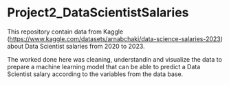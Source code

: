 # Project2_DataScientistSalaries
This repository contain data from Kaggle (https://www.kaggle.com/datasets/arnabchaki/data-science-salaries-2023) about Data Scientist salaries from 2020 to 2023. 

The worked done here was cleaning, understandin and visualize the data to prepare a machine learning model that can be able to predict a Data Scientist salary according to the variables from the data base.

